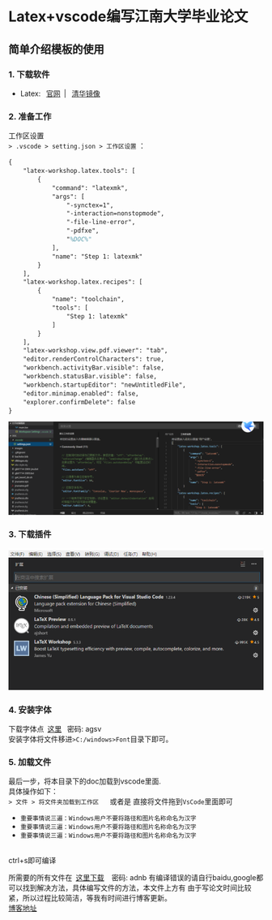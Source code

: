 # Latex+vscode编写江南大学毕业论文

## 简单介绍模板的使用<br/>

### 1. 下载软件
* Latex:&ensp; [官网](http://mirror.ctan.org/systems/texlive/tlnet/install-tl-windows.exe)&ensp;| 
&ensp;[清华镜像](http://mirror.ctan.org/systems/texlive/Images/texlive2018.iso)
### 2. 准备工作
工作区设置 <br/>
`> .vscode > setting.json > 工作区设置` ：
```tex
{
    "latex-workshop.latex.tools": [
        {
            "command": "latexmk",
            "args": [
                "-synctex=1",
                "-interaction=nonstopmode",
                "-file-line-error",
                "-pdfxe",
                "%DOC%"
            ],
            "name": "Step 1: latexmk"
        }
    ],
    "latex-workshop.latex.recipes": [
        {
            "name": "toolchain",
            "tools": [
                "Step 1: latexmk"
            ]
        }
    ],
    "latex-workshop.view.pdf.viewer": "tab",
    "editor.renderControlCharacters": true,
    "workbench.activityBar.visible": false,
    "workbench.statusBar.visible": false,
    "workbench.startupEditor": "newUntitledFile",
    "editor.minimap.enabled": false,
    "explorer.confirmDelete": false
}
```
![工作区设置](/images/工作区设置.png)

### 3. 下载插件 <br/>
![插件下载](/images/插件下载.png)

### 4. 安装字体<br/>
下载字体点&ensp;[这里](https://pan.baidu.com/s/1UkZgWqMfpaEyr4V9vWa46g) &ensp;密码: agsv
<br/>
安装字体将文件移进`>C:/windows>Font`目录下即可。
<br/>

### 5. 加载文件<br/>
最后一步，将本目录下的doc加载到vscode里面.<br/>
具体操作如下：<br/>
`> 文件 > 将文件夹加载到工作区` &emsp; 或者是 直接将文件拖到`VsCode`里面即可

* `重要事情说三遍：Windows用户不要将路径和图片名称命名为汉字`
* `重要事情说三遍：Windows用户不要将路径和图片名称命名为汉字`
* `重要事情说三遍：Windows用户不要将路径和图片名称命名为汉字`
<br/>
ctrl+s即可编译

所需要的所有文件在&ensp;[这里下载](https://pan.baidu.com/s/1pwQXA7vA_jxGatDzEBTKpA) &ensp; 密码: adnb
有编译错误的请自行baidu,google都可以找到解决方法，具体编写文件的方法，本文件上方有
由于写论文时间比较紧，所以过程比较简洁，等我有时间进行博客更新。<br/>
[博客地址](未知待续)
